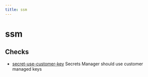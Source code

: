 ```yaml
---
title: ssm
---
```


# ssm

## Checks


- [secret-use-customer-key](secret-use-customer-key) Secrets Manager should use customer managed keys



